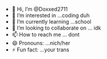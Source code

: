 - 👋 Hi, I’m @Doxxed2711
- 👀 I’m interested in ...coding duh
- 🌱 I’m currently learning ...school
- 💞️ I’m looking to collaborate on ... idk
- 📫 How to reach me ... dont 
- 😄 Pronouns: ...nich/her
- ⚡ Fun fact: ...your trans

<!---
Doxxed2711/Doxxed2711 is a ✨ special ✨ repository because its `README.md` (this file) appears on your GitHub profile.
You can click the Preview link to take a look at your changes.
--->
